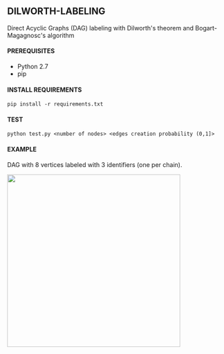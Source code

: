 ## DILWORTH-LABELING

Direct Acyclic Graphs (DAG) labeling with Dilworth's theorem and Bogart-Magagnosc's algorithm

#### PREREQUISITES
- Python 2.7
- pip

#### INSTALL REQUIREMENTS

```pip install -r requirements.txt```

#### TEST

```python test.py <number of nodes> <edges creation probability (0,1]>```

#### EXAMPLE

DAG with 8 vertices labeled with 3 identifiers (one per chain).

<img src="https://github.com/gioenn/dilworth-labeling/blob/master/example.png" width="400"/>
